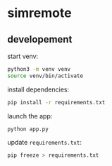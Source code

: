 # simremote

## developement

start venv:
```bash
python3 -m venv venv
source venv/bin/activate
```

install dependencies:
```bash
pip install -r requirements.txt
```

launch the app:
```
python app.py
```

update `requirements.txt`:
```bash
pip freeze > requirements.txt
```

